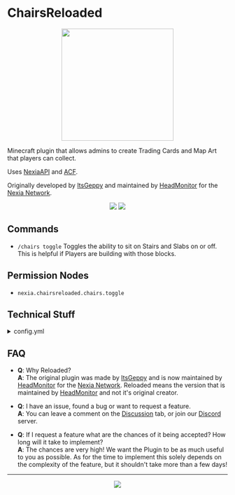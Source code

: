 # ChairsReloaded

<div align="center">
 <img src="https://user-images.githubusercontent.com/62361708/224350839-5483032d-8053-4797-ae60-fba44476ce73.png" width=256>
</div>

Minecraft plugin that allows admins to create Trading Cards and Map Art that players can collect.

Uses [NexiaAPI](https://github.com/NexiaDevelopers/NexiaAPI) and [ACF](https://github.com/aikar/commands).

Originally developed by [ItsGeppy](https://github.com/Gepsu) and maintained by [HeadMonitor](https://github.com/HeadMonitor) for the [Nexia Network](https://www.playnexia.net/).

<div align="center">
 <img src="https://user-images.githubusercontent.com/62361708/224358914-2c5eda3f-4843-4edc-8d83-d64247e30ae6.png">
 <img src="https://user-images.githubusercontent.com/62361708/224359015-359ab709-c6f9-49a8-b815-36e8e366c33c.png">
</div>

## Commands

- `/chairs toggle` Toggles the ability to sit on Stairs and Slabs on or off. This is helpful if Players are building with those blocks. 

## Permission Nodes

- `nexia.chairsreloaded.chairs.toggle`

## Technical Stuff

<details>
<summary>config.yml</summary>
<pre>

    # MAIN SETTINGS
    checkForEmptySpace: true          # Makes sure there's space above the Chair before mounting it.
    ignoredEmptySpaceBlocks:          # If the checkForEmptySpace is true, these items will be ignored and count as empty space. If the block contains something from this list in this name it will be ignored.
      - AIR
      - BANNER
      - WALL_SIGN
      - BUTTON
      - LEVER
      - TORCH
      - TRIPWIRE
      - VINE
      - LADDER
    dismountAboveChair: true         # Dismounts above the Chair and not in the Chair.
    blacklistedWorlds:               # The Worlds that Chairs will not work on.
      - ExampleWorld
    
    #     ___ _         _          ___     _              _        _
    #    / __| |_  __ _(_)_ _ ___ | _ \___| |___  __ _ __| |___ __| |
    #   | (__| ' \/ _` | | '_(_-< |   / -_) / _ \/ _` / _` / -_) _` |
    #    \___|_||_\__,_|_|_| /__/ |_|_\___|_\___/\__,_\__,_\___\__,_|
    #
</pre>
</details>

## FAQ

- **Q**: Why Reloaded? \
  **A**: The original plugin was made by [ItsGeppy](https://github.com/Gepsu) and is now maintained by [HeadMonitor](https://github.com/HeadMonitor) for the [Nexia Network](https://www.playnexia.net/). Reloaded means the version that is maintained by [HeadMonitor](https://github.com/HeadMonitor) and not it's original creator.

- **Q**: I have an issue, found a bug or want to request a feature. \
  **A**: You can leave a comment on the [Discussion](https://blank.org) tab, or join our [Discord](https://blank.org) 
         server.
         
- **Q**: If I request a feature what are the chances of it being accepted? How long will it take to implement? \
  **A**: The chances are very high! We want the Plugin to be as much useful to you as possible. As for the time to implement
         this solely depends on the complexity of the feature, but it shouldn't take more than a few days!
---

<p align="center">
  <img src="https://user-images.githubusercontent.com/62361708/220228413-2fea94e2-f7fe-4708-84d7-f8ac6a7bec5f.png"/>
</p>
